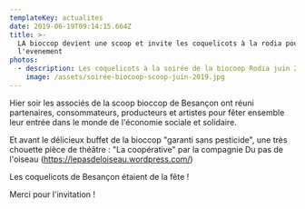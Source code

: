 ```yaml
---
templateKey: actualites
date: 2019-06-19T09:14:15.664Z
title: >-
  LA bioccop devient une scoop et invite les coquelicots à la rodia pour fêter
  l'evenement
photos:
  - description: Les coquelicots à la soirée de la biocoop Rodia juin 2019
    image: /assets/soirée-biocoop-scoop-juin-2019.jpg
---
```

Hier soir les associés de la scoop bioccop de Besançon ont réuni partenaires, consommateurs, producteurs et artistes pour fêter ensemble leur entrée dans le monde de l'économie sociale et solidaire. 

Et avant le délicieux buffet de la bioccop "garanti sans pesticide", une très chouette   pièce de théâtre : "La coopérative" par  la compagnie  Du pas de l'oiseau (https://lepasdeloiseau.wordpress.com/) 

 Les coquelicots de Besançon étaient de la fête ! 

Merci pour l'invitation !
